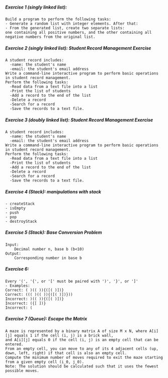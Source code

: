 ##### Exercise 1 (singly linked list): 
    Build a program to perform the following tasks:
    - Generate a random list with integer elements. After that:
    - From the generated list, create two separate lists: 
    one containing all positive numbers, and the other containing all negative numbers from the original list.

##### Exercise 2 (singly linked list): Student Record Management Exercise
    A student record includes:
      -name: the student's name
      -email: the student's email address
    Write a command-line interactive program to perform basic operations in student record management.
    Perform the following tasks:
      -Read data from a text file into a list
      -Print the list of students
      -Add a record to the end of the list
      -Delete a record
      -Search for a record
      -Save the records to a text file.

##### Exercise 3 (doubly linked list): Student Record Management Exercise
    A student record includes:
      -name: the student's name
      -email: the student's email address
    Write a command-line interactive program to perform basic operations in student record management.
    Perform the following tasks:
      -Read data from a text file into a list
      -Print the list of students
      -Add a record to the end of the list
      -Delete a record
      -Search for a record
      -Save the records to a text file.

##### Exercise 4 (Stack): manipulations with stack
    - createStack
    - isEmpty
    - push
    - pop
    - destroyStack        

##### Exercise 5 (Stack): Base Conversion Problem
    Input:
        Decimal number n, base b (b<10)
    Output:
        Corresponding number in base b

##### Exercise 6:
    Every '(', '{', or '[' must be paired with ')', '}', or ']'
    - Examples:
    Correct: ( )(( )){([( )])}
    Correct: ((( )(( )){([( )])}))
    Incorrect: )(( )){([( )])}
    Incorrect: ({[ ])}
    Incorrect: (

##### Exercise 7 (Queue): Escape the Matrix
    A maze is represented by a binary matrix A of size M x N, where A[i][j] equals 1 if the cell (i, j) is a brick wall, 
    and A[i][j] equals 0 if the cell (i, j) is an empty cell that can be entered.
    From an empty cell, you can move to any of its 4 adjacent cells (up, down, left, right) if that cell is also an empty cell.
    Compute the minimum number of moves required to exit the maze starting from a given empty cell (i_0, j_0).
    Note: The solution should be calculated such that it uses the fewest possible moves.


